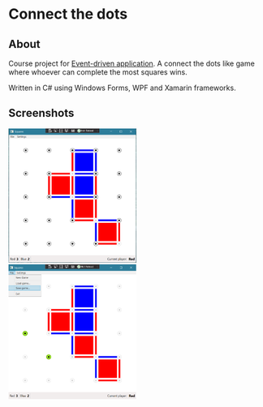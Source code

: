 # Connect the dots

## About
Course project for [Event-driven application](https://mcserep.web.elte.hu/elte/eva).
A connect the dots like game where whoever can complete the most squares wins.

Written in C# using Windows Forms, WPF and Xamarin frameworks.

## Screenshots
<p float="left">
<img src="./screenshots/playing_1.png"  alt="Game playing"  width="50%"/>
<img src="./screenshots/playing_2.png"  alt="Game playing (after selecting item)"  width="50%"/>
</p>